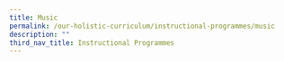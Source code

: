 ```yaml
---
title: Music
permalink: /our-holistic-curriculum/instructional-programmes/music
description: ""
third_nav_title: Instructional Programmes
---
```

